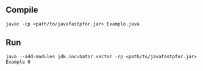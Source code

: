Compile
-------
```
javac -cp <path/to/javafastpfor.jar> Example.java
```

Run
---
```
java --add-modules jdk.incubator.vector -cp <path/to/javafastpfor.jar> Example 0
```


